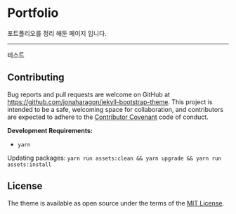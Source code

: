 # Portfolio

포트폴리오를 정리 해둔 페이지 입니다.

-----

테스트

## Contributing

Bug reports and pull requests are welcome on GitHub at https://github.com/jonaharagon/jekyll-bootstrap-theme. This project is intended to be a safe, welcoming space for collaboration, and contributors are expected to adhere to the [Contributor Covenant](http://contributor-covenant.org) code of conduct.

**Development Requirements:**

- `yarn`

Updating packages: `yarn run assets:clean && yarn upgrade && yarn run assets:install`

## License

The theme is available as open source under the terms of the [MIT License](https://opensource.org/licenses/MIT).
